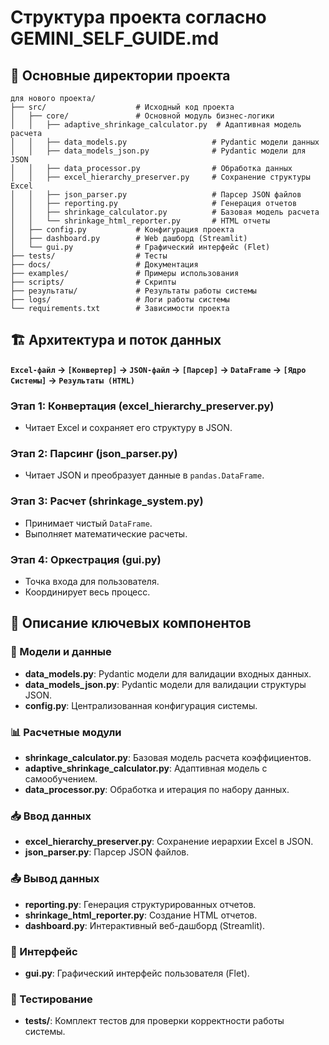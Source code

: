 # Структура проекта согласно GEMINI_SELF_GUIDE.md

## 📁 Основные директории проекта

```
для нового проекта/
├── src/                    # Исходный код проекта
│   ├── core/               # Основной модуль бизнес-логики
│   │   ├── adaptive_shrinkage_calculator.py  # Адаптивная модель расчета
│   │   ├── data_models.py                   # Pydantic модели данных
│   │   ├── data_models_json.py              # Pydantic модели для JSON
│   │   ├── data_processor.py                # Обработка данных
│   │   ├── excel_hierarchy_preserver.py     # Сохранение структуры Excel
│   │   ├── json_parser.py                   # Парсер JSON файлов
│   │   ├── reporting.py                     # Генерация отчетов
│   │   ├── shrinkage_calculator.py          # Базовая модель расчета
│   │   └── shrinkage_html_reporter.py       # HTML отчеты
│   ├── config.py           # Конфигурация проекта
│   ├── dashboard.py        # Web дашборд (Streamlit)
│   └── gui.py              # Графический интерфейс (Flet)
├── tests/                  # Тесты
├── docs/                   # Документация
├── examples/               # Примеры использования
├── scripts/                # Скрипты
├── результаты/             # Результаты работы системы
├── logs/                   # Логи работы системы
└── requirements.txt        # Зависимости проекта
```

## 🏗️ Архитектура и поток данных

**`Excel-файл` → `[Конвертер]` → `JSON-файл` → `[Парсер]` → `DataFrame` → `[Ядро Системы]` → `Результаты (HTML)`**

### Этап 1: Конвертация (excel_hierarchy_preserver.py)
- Читает Excel и сохраняет его структуру в JSON.

### Этап 2: Парсинг (json_parser.py)
- Читает JSON и преобразует данные в `pandas.DataFrame`.

### Этап 3: Расчет (shrinkage_system.py)
- Принимает чистый `DataFrame`.
- Выполняет математические расчеты.

### Этап 4: Оркестрация (gui.py)
- Точка входа для пользователя.
- Координирует весь процесс.

## 📂 Описание ключевых компонентов

### 🧠 Модели и данные
- **data_models.py**: Pydantic модели для валидации входных данных.
- **data_models_json.py**: Pydantic модели для валидации структуры JSON.
- **config.py**: Централизованная конфигурация системы.

### 📊 Расчетные модули
- **shrinkage_calculator.py**: Базовая модель расчета коэффициентов.
- **adaptive_shrinkage_calculator.py**: Адаптивная модель с самообучением.
- **data_processor.py**: Обработка и итерация по набору данных.

### 📥 Ввод данных
- **excel_hierarchy_preserver.py**: Сохранение иерархии Excel в JSON.
- **json_parser.py**: Парсер JSON файлов.

### 📤 Вывод данных
- **reporting.py**: Генерация структурированных отчетов.
- **shrinkage_html_reporter.py**: Создание HTML отчетов.
- **dashboard.py**: Интерактивный веб-дашборд (Streamlit).

### 🎨 Интерфейс
- **gui.py**: Графический интерфейс пользователя (Flet).

### 🧪 Тестирование
- **tests/**: Комплект тестов для проверки корректности работы системы.
